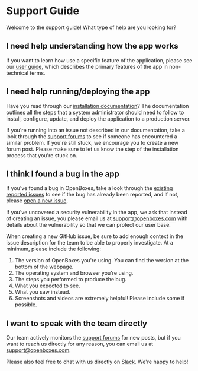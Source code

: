 Support Guide
===

Welcome to the support guide! What type of help are you looking for?

## I need help understanding how the app works
If you want to learn how use a specific feature of the application, please see our [user guide](https://help.openboxes.com/), which describes the primary features of the app in non-technical terms.

## I need help running/deploying the app
Have you read through our [installation documentation](http://docs.openboxes.com/en/latest/installation/)? The documentation outlines all the steps that a system administrator should need to follow to install, configure, update, and deploy the application to a production server.

If you're running into an issue not described in our documentation, take a look through the [support forums](https://openboxes.uservoice.com/forums/163294-general) to see if someone has encountered a similar problem. If you're still stuck, we encourage you to create a new forum post. Please make sure to let us know the step of the installation process that you're stuck on.

## I think I found a bug in the app
If you've found a bug in OpenBoxes, take a look through the [existing reported issues](https://github.com/openboxes/openboxes/issues) to see if the bug has already been reported, and if not, please [open a new issue](https://github.com/openboxes/openboxes/issues/new).

If you've uncovered a security vulnerability in the app, we ask that instead of creating an issue, you please email us at support@openboxes.com with details about the vulnerability so that we can protect our user base.

When creating a new GitHub issue, be sure to add enough context in the issue description for the team to be able to properly investigate. At a minimum, please include the following:

1. The version of OpenBoxes you're using. You can find the version at the bottom of the webpage.
2. The operating system and browser you're using.
3. The steps you performed to produce the bug.
4. What you expected to see.
5. What you saw instead.
6. Screenshots and videos are extremely helpful! Please include some if possible.

## I want to speak with the team directly

Our team actively monitors the [support forums](https://openboxes.uservoice.com/forums/163294-general) for new posts, but if you want to reach us directly for any reason, you can email us at support@openboxes.com.

Please also feel free to chat with us directly on [Slack](http://slack-signup.openboxes.com). We're happy to help!

